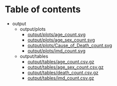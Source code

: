 # Table of contents

* output
  * output/plots
    * [output/plots/age_count.svg](output/plots/age_count.svg)
    * [output/plots/age_sex_count.svg](output/plots/age_sex_count.svg)
    * [output/plots/Cause_of_Death_count.svg](output/plots/Cause_of_Death_count.svg)
    * [output/plots/imd_count.svg](output/plots/imd_count.svg)
  * output/tables
    * [output/tables/age_count.csv.gz](output/tables/age_count.csv.gz)
    * [output/tables/age_sex_count.csv.gz](output/tables/age_sex_count.csv.gz)
    * [output/tables/death_count.csv.gz](output/tables/death_count.csv.gz)
    * [output/tables/imd_count.csv.gz](output/tables/imd_count.csv.gz)